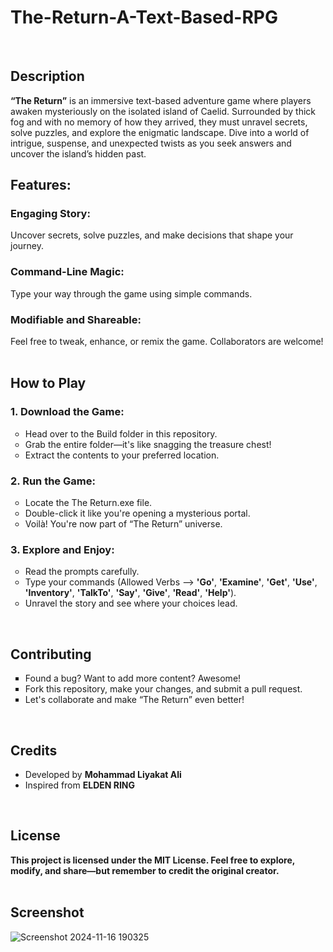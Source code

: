 # The-Return-A-Text-Based-RPG
<br>       
<h2>Description</h2>
        
<b>“The Return”</b> is an immersive text-based adventure game where players awaken mysteriously on the isolated island of Caelid. Surrounded by thick fog and with no memory of how they arrived, they must unravel secrets, solve puzzles, and explore the enigmatic landscape. Dive into a world of intrigue, suspense, and unexpected twists as you seek answers and uncover the island’s hidden past.
<br>
<b><h2>Features:</h2></b>
          
  <b><h3>Engaging Story:</h3></B> Uncover secrets, solve puzzles, and make decisions that shape your journey.
        
  <b><h3>Command-Line Magic:</h3></b> Type your way through the game using simple commands.
          
  <b><h3>Modifiable and Shareable:</h3></b> Feel free to tweak, enhance, or remix the game. Collaborators are welcome!
  <br>      
<b><h2>How to Play</h2></b>
    
  <b><h3>1. Download the Game:</h3></b>
  <ul type=circle>
  <li>Head over to the Build folder in this repository.</li>
          
  <li>Grab the entire folder—it's like snagging the treasure chest!</li>
        
  <li>Extract the contents to your preferred location.</li>
  </ul>     
  <b><h3>2. Run the Game:</h3></b>
<ul type=circle>       
  <li>Locate the The Return.exe file.</li>
          
  <li>Double-click it like you're opening a mysterious portal.</li>
        
  <li>Voilà! You're now part of “The Return” universe.</li>
</ul>       
  <b><h3>3. Explore and Enjoy:</h3></b>
<ul type=circle>      
  <li>Read the prompts carefully.</li>
        
  <li>Type your commands (Allowed Verbs --> <b>'Go'</b>, <b>'Examine'</b>, <b>'Get'</b>, <b>'Use'</b>, <b>'Inventory'</b>, <b>'TalkTo'</b>, <b>'Say'</b>, <b>'Give'</b>, <b>'Read'</b>, <b>'Help'</b>).</li>
          
  <li>Unravel the story and see where your choices lead.</li>
</ul> 
<br>
<b><h2>Contributing</h2></b>
  <ul type=square>
    <li>Found a bug? Want to add more content? Awesome!</li>
            
  <li>Fork this repository, make your changes, and submit a pull request.</li>
        
  <li>Let's collaborate and make “The Return” even better!</li>
  </ul>
  <br>
<h2>Credits</h2>
  <ul>
    <li>Developed by <b>Mohammad Liyakat Ali</b></li>
            
   <li>Inspired from <b>ELDEN RING</b></li>
  </ul>
  <br>
<b><h2>License</h2></b>
        
<b>This project is licensed under the MIT License. Feel free to explore, modify, and share—but remember to credit the original creator.</b>
<br>
<br>
<b><h2>Screenshot</h2></b>
![Screenshot 2024-11-16 190325](https://github.com/user-attachments/assets/9c883c2b-4f37-4351-b097-3a98dcca31c4)
